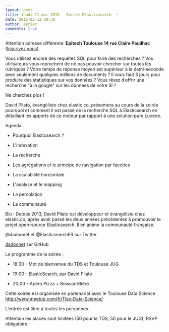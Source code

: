 ```yaml
---
layout: post
title: Jeudi 21 mai 2015 - Soirée Elasticsearch  !
date: 2015-05-12 20:30
author: akrier
comments: true
---
```


Attention adresse différente: **Epitech Toulouse 14 rue Claire Pauilhac** ([Inscrivez vous](http://jugevents.org/jugevents/event/show.html?id=56098)).

Vous utilisez encore des requêtes SQL pour faire des recherches ? Vos utilisateurs vous reprochent de ne pas pouvoir chercher sur toutes les rubriques ? Votre temps de réponse moyen est supérieur à la demi-seconde avec seulement quelques millions de documents ? Il vous faut 3 jours pour produire des statistiques sur vos données ? Vous rêvez d’offrir une recherche "à la google" sur les données de votre SI ?

Ne cherchez plus ! 

David Pilato, évangéliste chez elastic.co, présentera au cours de la soirée pourquoi et comment il est passé de la recherche SQL à Elasticsearch en détaillant les apports de ce moteur par rapport à une solution pure Lucene.


Agenda:

* Pourquoi Elasticsearch ?

* L'indexation

* La recherche

* Les agrégations et le principe de navigation par facettes

* La scalabilité horizontale

* L'analyse et le mapping

* La percolation

* La communauté 

Bio :
Depuis 2013, David Pilato est développeur et évangéliste chez elastic.co, après avoir passé les deux années précédentes à promouvoir le projet open-source Elasticsearch. Il en anime la communauté française.

@dadoonet et @ElasticsearchFR sur Twitter

[dadoonet](https://github.com/dadoonet) sur GitHub


Le programme de la soirée : 

* 18:30 - Mot de bienvenue  du TDS et Toulouse JUG

* 19:00 - ElasticSearch, par David Pilato

* 20:00 - Apéro Pizza + Boisson/Bière  


Cette soirée est organisée en partenariat avec le Toulouse Data Science http://www.meetup.com/fr/Tlse-Data-Science/

L’entrée est libre à toutes les personnes.

Attention les places sont limitées (50 pour le TDS, 50 pour le JUG),  RSVP obligatoire.  

